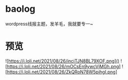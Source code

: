 # baolog
wordpress线报主题，发羊毛，我就要专一~

# 预览
![https://i.loli.net/2021/08/26/incjTJN8BL79XOF.png]()
![https://i.loli.net/2021/08/26/mOCsEn9ywcVjMGh.png]
![https://i.loli.net/2021/08/26/ZkQRoN78W5pihgI.png]
